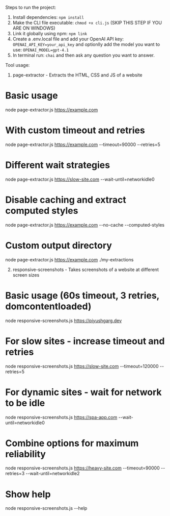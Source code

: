 Steps to run the project:
1. Install dependencies: `npm install`
2. Make the CLI file executable: `chmod +x cli.js` (SKIP THIS STEP IF YOU ARE ON WINDOWS)
3. Link it globally using npm: `npm link`
4. Create a .env.local file and add your OpenAI API key: `OPENAI_API_KEY=your_api_key` and optionlly add the model you want to use: `OPENAI_MODEL=gpt-4.1`
5. In terminal run: `chai` and then ask any question you want to answer.

Tool usage:
1. page-extractor - Extracts the HTML, CSS and JS of a website
# Basic usage
node page-extractor.js https://example.com

# With custom timeout and retries
node page-extractor.js https://example.com --timeout=90000 --retries=5

# Different wait strategies
node page-extractor.js https://slow-site.com --wait-until=networkidle0

# Disable caching and extract computed styles
node page-extractor.js https://example.com --no-cache --computed-styles

# Custom output directory
node page-extractor.js https://example.com ./my-extractions

2. responsive-screenshots - Takes screenshots of a website at different screen sizes
# Basic usage (60s timeout, 3 retries, domcontentloaded)
node responsive-screenshots.js https://piyushgarg.dev

# For slow sites - increase timeout and retries
node responsive-screenshots.js https://slow-site.com --timeout=120000 --retries=5

# For dynamic sites - wait for network to be idle
node responsive-screenshots.js https://spa-app.com --wait-until=networkidle0

# Combine options for maximum reliability
node responsive-screenshots.js https://heavy-site.com --timeout=90000 --retries=3 --wait-until=networkidle2

# Show help
node responsive-screenshots.js --help
